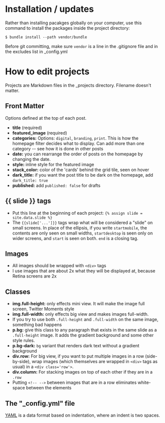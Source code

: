 # Installation / updates

Rather than installing pacakges globally on your computer, use this command to install the packages inside the project directory:

`$ bundle install --path vendor/bundle`

Before git committing, make sure `vendor` is a line in the .gitignore file and in the excludes list in \_config.yml

# How to edit projects

Projects are Markdown files in the _projects directory. Filename doesn't matter.

## Front Matter

Options defined at the top of each post. 

- **title** (required)
- **featured_image** (required)
- **categories:** Options: `digital`, `branding`, `print`. This is how the homepage filter decides what to display. Can add more than one category -- see how it is done in other posts
- **date:** you can rearrange the order of posts on the homepage by changing the date.
- **style:** inline style for the featured image
- **stack_color:** color of the 'cards' behind the grid tile, seen on hover
- **dark_title:** if you want the post title to be dark on the homepage, add `dark_title: true`
- **published:** add `published: false` for drafts

## {{ slide }} tags

- Put this line at the beginning of each project: `{% assign slide = site.data.slide %}`
- The `{{slide['...']}}` tags wrap what will be considered a "slide" on small screens. In place of the ellipsis, if you write `startmobile`, the contents are only seen on small widths, `startdesktop` is seen only on wider screens, and `start` is seen on both. `end` is a closing tag.

## Images

- All images should be wrapped with `<div>` tags
- I use images that are about 2x what they will be displayed at, because Retina screens are 2x

## Classes

- **img.full-height:** only effects mini view. It will make the image full screen, Twitter Moments style
- **img.full-width:** only effects big view and makes images full-width.
- If you try to use both `.full-height` and `.full-width` on the same image, something bad happens
- **p.bg:** give this class to any paragraph that exists in the same slide as a `.full-height` image. It adds the gradient background and some other style rules.
- **p.bg-dark:** `bg` variant that renders dark text without a gradient background
- **div.row:** For big view, if you want to put multiple images in a row (side-by-side), wrap images (which themselves are wrapped in `<div>` tags as usual) in a `<div class='row'>`.
- **div.column:** For stacking images on top of each other if they are in a `.row`
- Putting `<!-- -->` between images that are in a row eliminates white-space between the elements

## The "\_config.yml" file

[YAML](https://learnxinyminutes.com/docs/yaml/) is a data format based on indentation, where an indent is two spaces.
